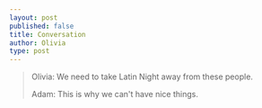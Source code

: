 ```yaml
---
layout: post
published: false
title: Conversation
author: Olivia
type: post
---
```


> Olivia: We need to take Latin Night away from these people.
>
> Adam: This is why we can't have nice things.